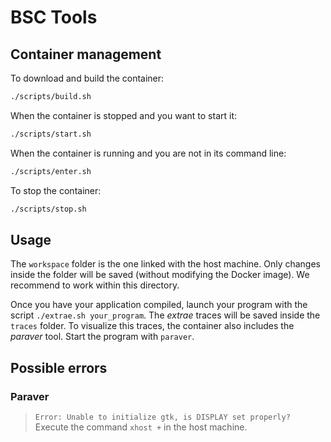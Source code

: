 # BSC Tools
## Container management
To download and build the container:
```bash
./scripts/build.sh
```
When the container is stopped and you want to start it:
```bash
./scripts/start.sh
```
When the container is running and you are not in its command line:
```bash
./scripts/enter.sh
```
To stop the container:
```bash
./scripts/stop.sh
```

## Usage
The `workspace` folder is the one linked with the host machine. Only changes inside the folder will be saved (without modifying the Docker image). We recommend to work within this directory. 

Once you have your application compiled, launch your program with the script `./extrae.sh your_program`. The *extrae* traces will be saved inside the `traces` folder. To visualize this traces, the container also includes the *paraver* tool. Start the program with `paraver`.

## Possible errors
### Paraver
> `Error: Unable to initialize gtk, is DISPLAY set properly?`<br>
> Execute the command `xhost +` in the host machine.
